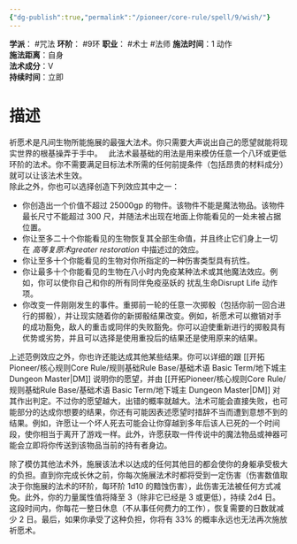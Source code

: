 ```yaml
---
{"dg-publish":true,"permalink":"/pioneer/core-rule/spell/9/wish/"}
---
```


**学派**： #咒法
**环阶**： #9环
**职业**： #术士 #法师
**施法时间**：1 动作  
**施法距离**：自身  
**法术成分**：V  
**持续时间**：立即  
# 描述
祈愿术是凡间生物所能施展的最强大法术。你只需要大声说出自己的愿望就能将现实世界的根基操弄于手中。   此法术最基础的用法是用来模仿任意一个八环或更低环阶的法术。你不需要满足目标法术所需的任何前提条件（包括昂贵的材料成分）就可以让该法术生效。  
除此之外，你也可以选择创造下列效应其中之一：

- 你创造出一个价值不超过 25000gp 的物件。该物件不能是魔法物品。该物件最长尺寸不能超过 300 尺，并随法术出现在地面上你能看见的一处未被占据位置。
- 你让至多二十个你能看见的生物恢复其全部生命值，并且终止它们身上一切在 _高等复原术greater restoration_ 中描述过的效应。
- 你让至多十个你能看见的生物对你所指定的一种伤害类型具有抗性。
- 你让最多十个你能看见的生物在八小时内免疫某种法术或其他魔法效应。例如，你可以使你自己和你的所有同伴免疫巫妖的 扰乱生命Disrupt Life 动作项。
- 你改变一件刚刚发生的事件。重掷前一轮的任意一次掷骰（包括你前一回合进行的掷骰），并让现实随着你的新掷骰结果改变。例如，祈愿术可以撤销对手的成功豁免，敌人的重击或同伴的失败豁免。你可以迫使重新进行的掷骰具有优势或劣势，并且可以选择是使用重投后的结果还是使用原来的结果。

上述范例效应之外，你也许还能达成其他某些结果。你可以详细的跟 [[开拓Pioneer/核心规则Core Rule/规则基础Rule Base/基础术语 Basic Term/地下城主 Dungeon Master\|DM]] 说明你的愿望，并由 [[开拓Pioneer/核心规则Core Rule/规则基础Rule Base/基础术语 Basic Term/地下城主 Dungeon Master\|DM]] 对其作出判定。不过你的愿望越大，出错的概率就越大。法术可能会直接失败，也可能部分的达成你想要的结果，你还有可能因表述愿望时措辞不当而遭到意想不到的结果。例如，许愿让一个坏人死去可能会让你穿越到多年后该人已死的一个时间段，使你相当于离开了游戏一样。此外，许愿获取一件传说中的魔法物品或神器可能会立即将你传送到该物品当前的持有者身边。

除了模仿其他法术外，施展该法术以达成的任何其他目的都会使你的身躯承受极大的负担。直到你完成长休之前，你每次施展法术时都将受到一定伤害（伤害数值取决于你施展的法术的环阶，每环阶 1d10 的黯蚀伤害），此伤害无法被任何方式减免。此外，你的力量属性值将降至 3（除非它已经是 3 或更低），持续 2d4 日。这段时间内，你每花一整日休息（不从事任何费力的工作），恢复需要的日数就减少 2 日。最后，如果你承受了这种负担，你将有 33% 的概率永远也无法再次施放祈愿术。